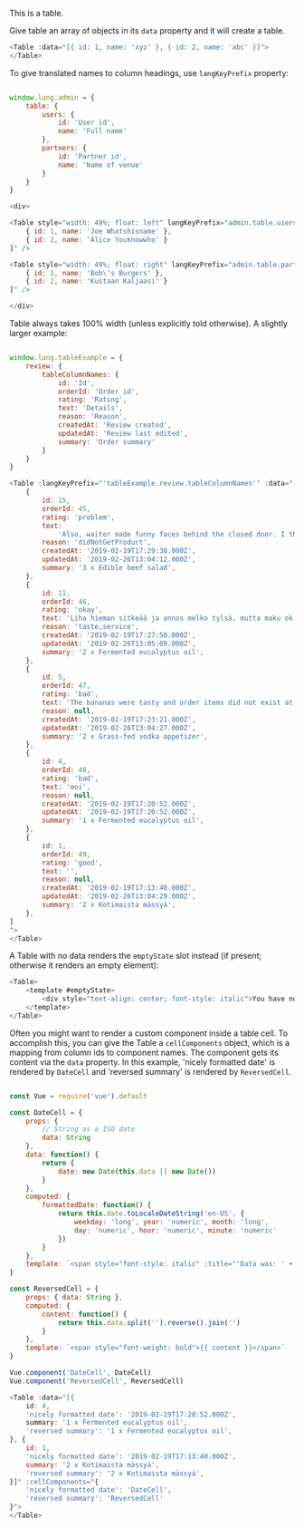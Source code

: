 This is a table.

Give table an array of objects in its `data` property and it will create a table.

```js
<Table :data="[{ id: 1, name: 'xyz' }, { id: 2, name: 'abc' }]">
</Table>
```

To give translated names to column headings, use `langKeyPrefix` property:

```js

window.lang.admin = {
	table: {
		users: {
			id: 'User id',
			name: 'Full name'
		},
		partners: {
			id: 'Partner id',
			name: 'Name of venue'
		}
	}
}

<div>

<Table style="width: 49%; float: left" langKeyPrefix="admin.table.users" :data="[
	{ id: 1, name: 'Joe Whatshisname' },
	{ id: 2, name: 'Alice Youknowwho' }
]" />

<Table style="width: 49%; float: right" langKeyPrefix="admin.table.partners" :data="[
	{ id: 1, name: 'Bob\'s Burgers' },
	{ id: 2, name: 'Kustaan Kaljaasi' }
]" />

</div>

```

Table always takes 100% width (unless explicitly told otherwise). A slightly larger example:

```js

window.lang.tableExample = {
	review: {
		tableColumnNames: {
			id: 'Id',
			orderId: 'Order id',
			rating: 'Rating',
			text: 'Details',
			reason: 'Reason',
			createdAt: 'Review created',
			updatedAt: 'Review last edited',
			summary: 'Order summary'
		}
	}
}

<Table :langKeyPrefix="'tableExample.review.tableColumnNames'" :data="[
	{
		id: 15,
		orderId: 45,
		rating: 'problem',
		text:
			'Also, waiter made funny faces behind the closed door. I think this behavior is highly inappropriate and this is also an example of a slightly longer comment that a user might have.',
		reason: 'didNotGetProduct',
		createdAt: '2019-02-19T17:29:38.000Z',
		updatedAt: '2019-02-26T13:04:12.000Z',
		summary: '3 x Edible beef salad',
	},
	{
		id: 11,
		orderId: 46,
		rating: 'okay',
		text: 'Liha hieman sitkeää ja annos melko tylsä, mutta maku ok ja valtava annos!',
		reason: 'taste,service',
		createdAt: '2019-02-19T17:27:50.000Z',
		updatedAt: '2019-02-26T13:05:09.000Z',
		summary: '2 x Fermented eucalyptus oil',
	},
	{
		id: 5,
		orderId: 47,
		rating: 'bad',
		text: 'The bananas were tasty and order items did not exist at all',
		reason: null,
		createdAt: '2019-02-19T17:23:21.000Z',
		updatedAt: '2019-02-26T13:04:27.000Z',
		summary: '2 x Grass-fed vodka appetizer',
	},
	{
		id: 4,
		orderId: 48,
		rating: 'bad',
		text: 'moi',
		reason: null,
		createdAt: '2019-02-19T17:20:52.000Z',
		updatedAt: '2019-02-19T17:20:52.000Z',
		summary: '1 x Fermented eucalyptus oil',
	},
	{
		id: 1,
		orderId: 49,
		rating: 'good',
		text: '',
		reason: null,
		createdAt: '2019-02-19T17:13:40.000Z',
		updatedAt: '2019-02-26T13:04:29.000Z',
		summary: '2 x Kotimaista mässyä',
	},
]
">
</Table>
```

A Table with no data renders the `emptyState` slot instead (if present; otherwise it renders an
empty element):

```js
<Table>
	<template #emptyState>
		<div style="text-align: center; font-style: italic">You have no data. Go add some!</div>
	</template>
</Table>

```

Often you might want to render a custom component inside a table cell. To accomplish this, you
can give the Table a `cellComponents` object, which is a mapping from column ids to component names.
The component gets its content via the `data` property. In this example, 'nicely formatted date'
is rendered by `DateCell` and 'reversed summary' is rendered by `ReversedCell`.

```js

const Vue = require('vue').default

const DateCell = {
	props: {
		// String as a ISO date
		data: String
	},
	data: function() {
		return {
			date: new Date(this.data || new Date())
		}
	},
	computed: {
		formattedDate: function() {
			return this.date.toLocaleDateString('en-US', {
				weekday: 'long', year: 'numeric', month: 'long',
				day: 'numeric', hour: 'numeric', minute: 'numeric'
			})
		}
	},
	template: `<span style="font-style: italic" :title="'Data was: ' + this.data">{{ this.formattedDate }}</span>`,
}

const ReversedCell = {
	props: { data: String },
	computed: {
		content: function() {
			return this.data.split('').reverse().join('')
		}
	},
	template: `<span style="font-weight: bold">{{ content }}</span>`
}

Vue.component('DateCell', DateCell)
Vue.component('ReversedCell', ReversedCell)

<Table :data="[{
	id: 4,
	'nicely formatted date': '2019-02-19T17:20:52.000Z',
	summary: '1 x Fermented eucalyptus oil',
	'reversed summary': '1 x Fermented eucalyptus oil',
}, {
	id: 1,
	'nicely formatted date': '2019-02-19T17:13:40.000Z',
	summary: '2 x Kotimaista mässyä',
	'reversed summary': '2 x Kotimaista mässyä',
}]" :cellComponents="{
	'nicely formatted date': 'DateCell',
	'reversed summary': 'ReversedCell'
}">
</Table>
```
